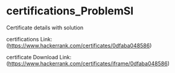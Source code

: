 # certifications_ProblemSl
Certificate details with solution

certifications Link: (https://www.hackerrank.com/certificates/0dfaba048586) 

certificate Download Link: (https://www.hackerrank.com/certificates/iframe/0dfaba048586)


